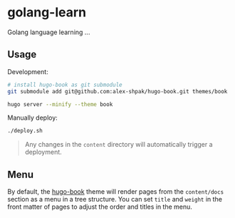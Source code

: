 # golang-learn

Golang language learning ...

## Usage

Development:

```sh
# install hugo-book as git submodule
git submodule add git@github.com:alex-shpak/hugo-book.git themes/book

hugo server --minify --theme book
```

Manually deploy:

```sh
./deploy.sh
```

> Any changes in the `content` directory will automatically trigger a deployment.

## Menu

By default, the [hugo-book](https://github.com/alex-shpak/hugo-book) theme will render pages from the `content/docs` section as a menu in a tree structure.
You can set `title` and `weight` in the front matter of pages to adjust the order and titles in the menu.